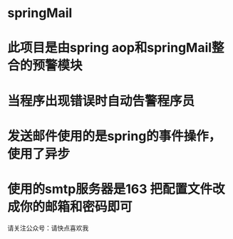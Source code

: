 # springMail
# 此项目是由spring aop和springMail整合的预警模块
# 当程序出现错误时自动告警程序员
# 发送邮件使用的是spring的事件操作，使用了异步
# 使用的smtp服务器是163 把配置文件改成你的邮箱和密码即可


请关注公众号：请快点喜欢我
